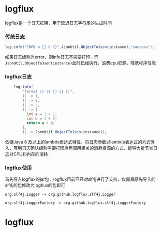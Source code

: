 # logflux

logflux是一个日志框架，用于延迟日志字符串的生成时间

### 传统日志
```java
log.info("INFO a {} b {}",JsonUtil.ObjectToJson(instance),"success");
```
如果日志级别为error，则info日志不需要打印，而`JsonUtil.ObjectToJson(instance)`此时已经执行，浪费cpu资源，降低程序性能

### logflux日志
```java
    log.info(
        "format {} {} {} {} {}",
        () -> 1,
        () -> 2,
        () -> 3,
        () -> {
          int a = 1 + 1;
          int b = 1 + 2;
          return a + b;
        },
        () -> JsonUtil.ObjectToJson(instance));
```
依据Java 8 及以上的lambda表达式特性，将日志参数以lambda表达式的方式传入，等到日志确认级别需要打印后再调用相关的消耗资源的方式，能够大量节省日志对CPU和内存的消耗


### logflux使用

首先导入logflux的jar包，logflux目前已经对slf4j进行了支持，仅需将原先导入的slf4j的包修改为logflux的包即可

`org.slf4j.Logger -> org.github.logflux.slf4j.Logger`


`org.slf4j.LoggerFactory -> org.github.logflux.slf4j.LoggerFactory`
# logflux
